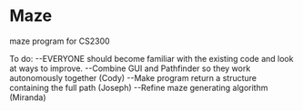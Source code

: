 Maze
====

maze program for CS2300


To do:
--EVERYONE should become familiar with the existing code and look at ways to improve. 
--Combine GUI and Pathfinder so they work autonomously together (Cody)
--Make program return a structure containing the full path (Joseph)
--Refine maze generating algorithm (Miranda)
